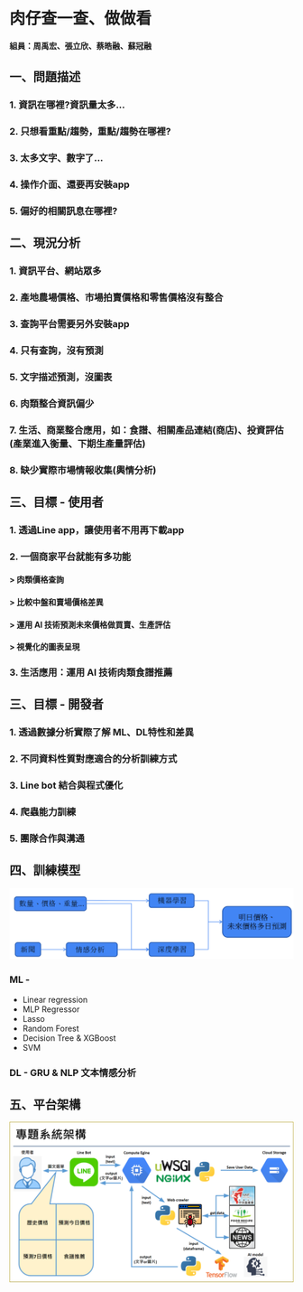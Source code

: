 肉仔查一查、做做看
================
#### 組員：周禹宏、張立欣、蔡皓融、蘇冠融
一、問題描述
-----------
### 1. 資訊在哪裡?資訊量太多...
### 2. 只想看重點/趨勢，重點/趨勢在哪裡? 
### 3. 太多文字、數字了...
### 4. 操作介面、還要再安裝app
### 5. 偏好的相關訊息在哪裡?
二、現況分析
-----------
### 1. 資訊平台、網站眾多
### 2. 產地農場價格、市場拍賣價格和零售價格沒有整合
### 3. 查詢平台需要另外安裝app
### 4. 只有查詢，沒有預測
### 5. 文字描述預測，沒圖表
### 6. 肉類整合資訊偏少
### 7. 生活、商業整合應用，如：食譜、相關產品連結(商店)、投資評估(產業進入衡量、下期生產量評估)
### 8. 缺少實際市場情報收集(輿情分析)
三、目標 - 使用者
----------------
### 1. 透過Line app，讓使用者不用再下載app
### 2. 一個商家平台就能有多功能
#### > 肉類價格查詢
#### > 比較中盤和賣場價格差異
#### > 運用 AI 技術預測未來價格做買賣、生產評估
#### > 視覺化的圖表呈現
### 3. 生活應用：運用 AI 技術肉類食譜推薦
三、目標 - 開發者
----------------
### 1. 透過數據分析實際了解 ML、DL特性和差異
### 2. 不同資料性質對應適合的分析訓練方式
### 3. Line bot 結合與程式優化
### 4. 爬蟲能力訓練
### 5. 團隊合作與溝通
四、訓練模型
----------------
![訓練架構](./MLDL_r2.png)
### ML - 
+ Linear regression
+ MLP Regressor
+ Lasso
+ Random Forest
+ Decision Tree & XGBoost
+ SVM
### DL - GRU  & NLP 文本情感分析
五、平台架構
-----------
![系統架構](./專題系統架構.png)






